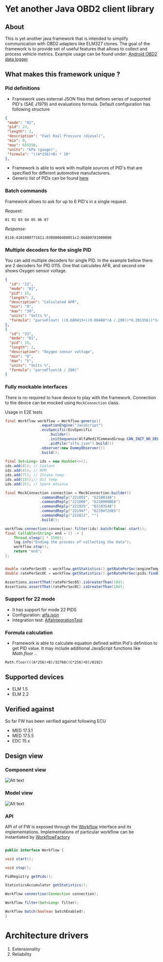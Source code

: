 # Yet another Java OBD2 client library

## About

This is yet another java framework that is intended to simplify communication with OBD2 adapters like ELM327 clones.
The goal of the framework is to provide set of useful features that allows to collect and process vehicle metrics.
Example usage can be found under: [Android OBD2 data logger](https://github.com/tzebrowski/AlfaDataLogger "AlfaDataLogger") 


## What makes this framework unique ?

### Pid definitions

* Framework uses external JSON files that defines series of supported PID's (SAE J1979) and evaluations formula. Default configuration has following structure 

```json
{
 "mode": "01",
 "pid": 23,
 "length": 2,
 "description": "Fuel Rail Pressure (diesel)",
 "min": 0,
 "max": 655350,
 "units": "kPa (gauge)",
 "formula": "((A*256)+B) * 10"
},
```


* Framework is able to work with multiple sources of PID's that are specified for different automotive manufacturers.
* Generic list of PIDs can be found [here](./src/main/resources/mode01.json "mode01.json")



### Batch commands

Framework allows to ask for up to 6 PID's in a single request.

*Request:*

``` 
01 01 03 04 05 06 07
```

*Response:*

``` 
0110:4101000771611:0300000400051c2:06800781000000
```


### Multiple decoders for the single PID

You can add multiple decoders for single PID. In the example bellow there are 2 decoders for PID 0115. 
One that calculates AFR, and second one shows Oxygen sensor voltage.

```json
{
  "id": "22",
  "mode": "01",
  "pid": 15,
  "length": 2,
  "description": "Calculated AFR",
  "min": "0",
  "max": "20",
  "units": "Volts %",
  "formula": "parseFloat( ((0.680413+((0.00488*(A / 200))*0.201356))*14.7).toFixed(2) )"
},
{
  "id": "23",
  "mode": "01",
  "pid": 15,
  "length": 2,
  "description": "Oxygen sensor voltage",
  "min": "0",
  "max": "5",
  "units": "Volts %",
  "formula": "parseFloat(A / 200)"
}

```

### Fully mockable interfaces

There is no required to have device to play with the framework. 
Connection to the device can be mocked using `MockConnection` class.

Usage in E2E tests

```java
final Workflow workflow = Workflow.generic()
				.equationEngine("JavaScript")
				.ecuSpecific(EcuSpecific
					.builder()
					.initSequence(AlfaMed17CommandGroup.CAN_INIT_NO_DELAY)
					.pidFile("alfa.json").build())
				.observer(new DummyObserver())
				.build();
		
final Set<Long> ids = new HashSet<>();
ids.add(8l); // Coolant
ids.add(4l); // RPM
ids.add(7l); // Intake temp
ids.add(15l);// Oil temp
ids.add(3l); // Spark Advance

final MockConnection connection = MockConnection.builder()
				.commandReply("221003", "62100340")
				.commandReply("221000", "6210000BEA")
				.commandReply("221935", "62193540")
				.commandReply("22194f", "62194f2d85")
				.commandReply("221812", "")
				.build();

workflow.connection(connection).filter(ids).batch(false).start();
final Callable<String> end = () -> {
	Thread.sleep(1 * 1500);
	log.info("Ending the process of collecting the data");
	workflow.stop();
	return "end";
};


double ratePerSec05 = workflow.getStatistics().getRatePerSec(engineTemp);
double ratePerSec0C = workflow.getStatistics().getRatePerSec(pids.findBy(12l));

Assertions.assertThat(ratePerSec05).isGreaterThan(10d);
Assertions.assertThat(ratePerSec0C).isGreaterThan(10d);

```


### Support for 22 mode

* It has support for mode 22 PIDS
* Configuration: [alfa.json](./src/main/resources/alfa.json?raw=true "alfa.json")
* Integration test: [AlfaIntegrationTest](./src/test/java/org/obd/metrics/integration/AlfaIntegrationTest.java "AlfaIntegrationTest.java") 


### Formula calculation

* Framework is able to calculate equation defined within Pid's definition to get PID value. 
It may include additional JavaScript functions like *Math.floor* ..

``` 
Math.floor(((A*256)+B)/32768((C*256)+D)/8192)
```



## Supported devices

* ELM 1.5
* ELM 2.2


## Verified against 

So far FW has been verified against following ECU
* MED 17.3.1
* MED 17.5.5
* EDC 15.x


## Design view

###  Component view


![Alt text](./src/main/resources/component.png?raw=true "Component view")


###  Model view


![Alt text](./src/main/resources/model.png?raw=true "Model view")


###  API

API of of FW is exposed through the [Workflow](./src/main/java/org/obd/metrics/api/Workflow.java "Workflow.java") interface and its implementations.
Implementations of particular workflow can be instantiated by [WorkflowFactory](./src/main/java/org/obd/metrics/api/WorkflowFactory.java "WorkflowFactory.java")

```java

public interface Workflow {

void start();

void stop();

PidRegistry getPids();

StatisticsAccumulator getStatistics();

Workflow connection(Connection connection);

Workflow filter(Set<Long> filter);

Workflow batch(boolean batchEnabled);
}

```

# Architecture drivers

1. Extensionality
2. Reliability


